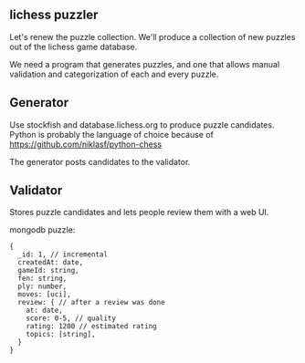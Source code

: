 lichess puzzler
---------------

Let's renew the puzzle collection.
We'll produce a collection of new puzzles out of the lichess game database.

We need a program that generates puzzles,
and one that allows manual validation and categorization of each and every puzzle.

## Generator

Use stockfish and database.lichess.org to produce puzzle candidates.
Python is probably the language of choice because of
https://github.com/niklasf/python-chess

The generator posts candidates to the validator.

## Validator

Stores puzzle candidates and lets people review them with a web UI.

mongodb puzzle:
```
{
  _id: 1, // incremental
  createdAt: date,
  gameId: string,
  fen: string,
  ply: number,
  moves: [uci],
  review: { // after a review was done
    at: date,
    score: 0-5, // quality
    rating: 1200 // estimated rating
    topics: [string],
  }
}
```
